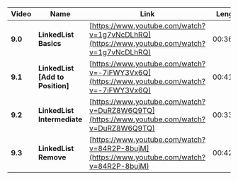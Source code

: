 | Video   | Name                              | Link                                                                                       | Length   |
| ------- | --------------------------------- | ------------------------------------------------------------------------------------------ | -------- |
| **9.0** | **LinkedList Basics**             | [https://www.youtube.com/watch?v=1g7vNcDLhRQ](https://www.youtube.com/watch?v=1g7vNcDLhRQ) | 00:36:00 |
| **9.1** | **LinkedList \[Add to Position]** | [https://www.youtube.com/watch?v=-7iFWY3Vx6Q](https://www.youtube.com/watch?v=-7iFWY3Vx6Q) | 00:41:54 |
| **9.2** | **LinkedList Intermediate**       | [https://www.youtube.com/watch?v=DuRZ8W6Q9TQ](https://www.youtube.com/watch?v=DuRZ8W6Q9TQ) | 00:33:08 |
| **9.3** | **LinkedList Remove**             | [https://www.youtube.com/watch?v=84R2P-8bujM](https://www.youtube.com/watch?v=84R2P-8bujM) | 00:42:34 |
